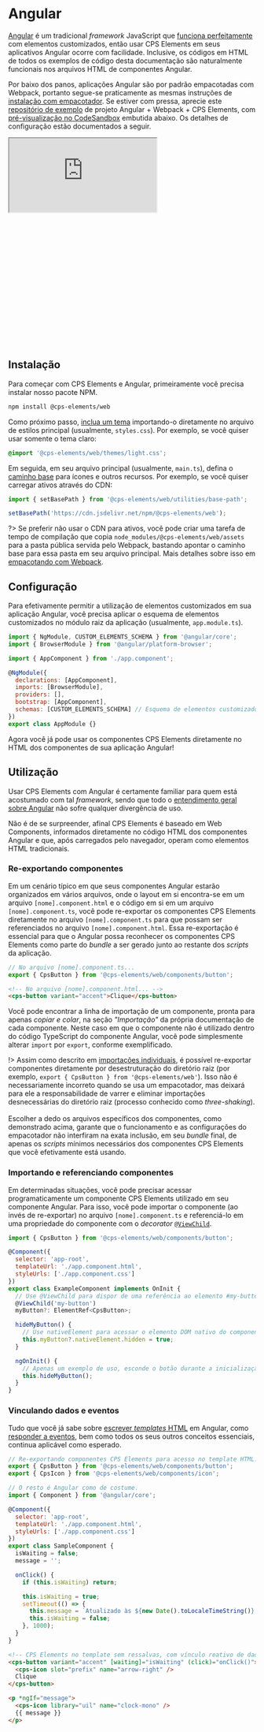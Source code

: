# Angular

[Angular](https://angular.io/) é um tradicional _framework_ JavaScript que [funciona perfeitamente](https://custom-elements-everywhere.com/#angular) com elementos customizados, então usar CPS Elements em seus aplicativos Angular ocorre com facilidade. Inclusive, os códigos em HTML de todos os exemplos de código desta documentação são naturalmente funcionais nos arquivos HTML de componentes Angular.

Por baixo dos panos, aplicações Angular são por padrão empacotadas com Webpack, portanto segue-se praticamente as mesmas instruções de [instalação com empacotador](/fundamentos/instalação#instalação-com-empacotador). Se estiver com pressa, aprecie este [repositório de exemplo](https://github.com/ErickPetru/cps-elements-example-angular) de projeto Angular + Webpack + CPS Elements, com [pré-visualização no CodeSandbox](https://codesandbox.io/p/github/ErickPetru/cps-elements-example-angular/main) embutida abaixo. Os detalhes de configuração estão documentados a seguir.

<div class="codepen" style="height: 420px">
  <iframe
    src="https://codesandbox.io/p/github/ErickPetru/cps-elements-example-angular/main?file=%2Fsrc%2Fapp%2Fapp.module.ts&workspace=%7B%22activeFilepath%22%3A%22%2Fsrc%2Fapp%2Fapp.module.ts%22%2C%22openFiles%22%3A%5B%22%2Fsrc%2Fapp%2Fapp.module.ts%22%2C%22%2Fsrc%2Fmain.ts%22%2C%22%2Fsrc%2Fapp%2Fapp.component.ts%22%5D%2C%22spaces%22%3A%7B%22previewAndTerminal%22%3A%7B%22key%22%3A%22previewAndTerminal%22%2C%22name%22%3A%22Preview%22%2C%22devtools%22%3A%5B%7B%22key%22%3A%22preview%22%2C%22type%22%3A%22PREVIEW%22%2C%22taskId%22%3A%22dev%22%2C%22port%22%3A4200%2C%22isMinimized%22%3Afalse%7D%2C%7B%22key%22%3A%22terminal%22%2C%22type%22%3A%22TASK_LOG%22%2C%22taskId%22%3A%22dev%22%2C%22isMinimized%22%3Atrue%7D%5D%7D%7D%2C%22currentSpace%22%3A%22previewAndTerminal%22%2C%22spacesOrder%22%3A%5B%22previewAndTerminal%22%5D%7D"
    allow="accelerometer; ambient-light-sensor; camera; encrypted-media; geolocation; gyroscope; hid; microphone; midi; payment; usb; vr; xr-spatial-tracking"
    sandbox="allow-forms allow-modals allow-popups allow-presentation allow-same-origin allow-scripts"
  ></iframe>
</div>

## Instalação

Para começar com CPS Elements e Angular, primeiramente você precisa instalar nosso pacote NPM.

```bash
npm install @cps-elements/web
```

Como próximo passo, [inclua um tema](/fundamentos/temas) importando-o diretamente no arquivo de estilos principal (usualmente, `styles.css`). Por exemplo, se você quiser usar somente o tema claro:

```css
@import '@cps-elements/web/themes/light.css';
```

Em seguida, em seu arquivo principal (usualmente, `main.ts`), defina o [caminho base](/fundamentos/instalação#configurando-o-caminho-base) para ícones e outros recursos. Por exemplo, se você quiser carregar ativos através do CDN:

```js
import { setBasePath } from '@cps-elements/web/utilities/base-path';

setBasePath('https://cdn.jsdelivr.net/npm/@cps-elements/web');
```

?> Se preferir não usar o CDN para ativos, você pode criar uma tarefa de tempo de compilação que copia `node_modules/@cps-elements/web/assets` para a pasta pública servida pelo Webpack, bastando apontar o caminho base para essa pasta em seu arquivo principal. Mais detalhes sobre isso em [empacotando com Webpack](/fundamentos/instalação#empacotando-com-webpack).

## Configuração

Para efetivamente permitir a utilização de elementos customizados em sua aplicação Angular, você precisa aplicar o esquema de elementos customizados no módulo raiz da aplicação (usualmente, `app.module.ts`).

```js
import { NgModule, CUSTOM_ELEMENTS_SCHEMA } from '@angular/core';
import { BrowserModule } from '@angular/platform-browser';

import { AppComponent } from './app.component';

@NgModule({
  declarations: [AppComponent],
  imports: [BrowserModule],
  providers: [],
  bootstrap: [AppComponent],
  schemas: [CUSTOM_ELEMENTS_SCHEMA] // Esquema de elementos customizados.
})
export class AppModule {}
```

Agora você já pode usar os componentes CPS Elements diretamente no HTML dos componentes de sua aplicação Angular!

## Utilização

Usar CPS Elements com Angular é certamente familiar para quem está acostumado com tal _framework_, sendo que todo o [entendimento geral sobre Angular](https://angular.io/guide/understanding-angular-overview) não sofre qualquer divergência de uso.

Não é de se surpreender, afinal CPS Elements é baseado em Web Components, informados diretamente no código HTML dos componentes Angular e que, após carregados pelo navegador, operam como elementos HTML tradicionais.

### Re-exportando componentes

Em um cenário típico em que seus componentes Angular estarão organizados em vários arquivos, onde o layout em si encontra-se em um arquivo `[nome].component.html` e o código em si em um arquivo `[nome].component.ts`, você pode re-exportar os componentes CPS Elements diretamente no arquivo `[nome].component.ts` para que possam ser referenciados no arquivo `[nome].component.html`. Essa re-exportação é essencial para que o Angular possa reconhecer os componentes CPS Elements como parte do _bundle_ a ser gerado junto ao restante dos _scripts_ da aplicação.

```js
// No arquivo [nome].component.ts...
export { CpsButton } from '@cps-elements/web/components/button';
```

```html
<!-- No arquivo [nome].component.html... -->
<cps-button variant="accent">Clique</cps-button>
```

Você pode encontrar a linha de importação de um componente, pronta para apenas _copiar e colar_, na seção _"Importação"_ da própria documentação de cada componente. Neste caso em que o componente não é utilizado dentro do código TypeScript do componente Angular, você pode simplesmente alterar `import` por `export`, conforme exemplificado.

!> Assim como descrito em [importações individuais](/fundamentos/instalação#importações-individuais), é possível re-exportar componentes diretamente por desestruturação do diretório raiz (por exemplo, `export { CpsButton } from '@cps-elements/web'`). Isso não é necessariamente incorreto quando se usa um empacotador, mas deixará para ele a responsabilidade de varrer e eliminar importações desnecessárias do diretório raiz (processo conhecido como _three-shaking_).<br><br>Escolher a dedo os arquivos específicos dos componentes, como demonstrado acima, garante que o funcionamento e as configurações do empacotador não interfiram na exata inclusão, em seu _bundle_ final, de apenas os _scripts_ mínimos necessários dos componentes CPS Elements que você efetivamente está usando.

### Importando e referenciando componentes

Em determinadas situações, você pode precisar acessar programaticamente um componente CPS Elements utilizado em seu componente Angular. Para isso, você pode importar o componente (ao invés de re-exportar) no arquivo `[nome].component.ts` e referenciá-lo em uma propriedade do componente com o _decorator_ [`@ViewChild`](https://angular.io/api/core/ViewChild).

```js
import { CpsButton } from '@cps-elements/web/components/button';

@Component({
  selector: 'app-root',
  templateUrl: './app.component.html',
  styleUrls: ['./app.component.css']
})
export class ExampleComponent implements OnInit {
  // Use @ViewChild para dispor de uma referência ao elemento #my-button existente no HTML.
  @ViewChild('my-button')
  myButton?: ElementRef<CpsButton>;

  hideMyButton() {
    // Use nativeElement para acessar o elemento DOM nativo do componente.
    this.myButton?.nativeElement.hidden = true;
  }

  ngOnInit() {
    // Apenas um exemplo de uso, esconde o botão durante a inicialização.
    this.hideMyButton();
  }
}
```

### Vinculando dados e eventos

Tudo que você já sabe sobre [escrever _templates_ HTML](https://angular.io/guide/template-overview) em Angular, como [responder a eventos](https://angular.io/guide/event-binding), bem como todos os seus outros conceitos essenciais, continua aplicável como esperado.

```js
// Re-exportando componentes CPS Elements para acesso no template HTML.
export { CpsButton } from '@cps-elements/web/components/button';
export { CpsIcon } from '@cps-elements/web/components/icon';

// O resto é Angular como de costume.
import { Component } from '@angular/core';

@Component({
  selector: 'app-root',
  templateUrl: './app.component.html',
  styleUrls: ['./app.component.css']
})
export class SampleComponent {
  isWaiting = false;
  message = '';

  onClick() {
    if (this.isWaiting) return;

    this.isWaiting = true;
    setTimeout(() => {
      this.message = `Atualizado às ${new Date().toLocaleTimeString()}.`;
      this.isWaiting = false;
    }, 1000);
  }
}
```

```html
<!-- CPS Elements no template sem ressalvas, com vínculo reativo de dados e eventos. -->
<cps-button variant="accent" [waiting]="isWaiting" (click)="onClick()">
  <cps-icon slot="prefix" name="arrow-right" />
  Clique
</cps-button>

<p *ngIf="message">
  <cps-icon library="uil" name="clock-mono" />
  {{ message }}
</p>
```
